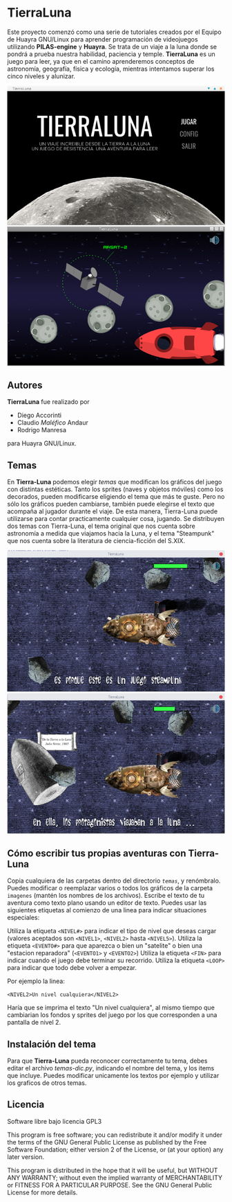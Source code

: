 # TierraLuna

Este proyecto comenzó como una serie de tutoriales creados por el Equipo de Huayra GNU/Linux para aprender programación de videojuegos utilizando **PILAS-engine** y **Huayra**. 
Se trata de un viaje a la luna donde se pondrá a prueba nuestra habilidad, paciencia y temple. **TierraLuna** es un juego para leer, ya que en el camino aprenderemos conceptos de astronomía, geografía, física y ecología, mientras intentamos superar los cinco niveles y alunizar.

![](imagenes/preview.png)
![](imagenes/preview3.png)

## Autores

**TierraLuna** fue realizado por

* Diego Accorinti
* Claudio *Maléfico* Andaur
* Rodrigo Manresa

para Huayra GNU/Linux. 

## Temas

En **Tierra-Luna** podemos elegir *temas* que modifican los gráficos del juego con distintas estéticas. Tanto los sprites (naves y objetos móviles) como los decorados, pueden modificarse eligiendo el tema que más te guste. 
Pero no sólo los gráficos pueden cambiarse, también puede elegirse el texto que acompaña al jugador durante el viaje. De esta manera, Tierra-Luna puede utilizarse para contar practicamente cualquier cosa, jugando. 
Se distribuyen dos temas con Tierra-Luna, el tema original que nos cuenta sobre astronomía a medida que viajamos hacia la Luna, y el tema "Steampunk" que nos cuenta sobre la literatura de ciencia-ficción del S.XIX.

![](imagenes/preview4.jpg)
![](imagenes/preview5.jpg)

## Cómo escribir tus propias aventuras con **Tierra-Luna**

Copia cualquiera de las carpetas dentro del directorio *`temas`*, y renómbralo.
Puedes modificar o reemplazar varios o todos los gráficos de la carpeta `imagenes` (mantén los nombres de los archivos).
Escribe el texto de tu aventura como texto plano usando un editor de texto. Puedes usar las siguientes etiquetas al comienzo de una linea para indicar situaciones especiales:

Utiliza la etiqueta `<NIVEL#>` para indicar el tipo de nivel que deseas cargar (valores aceptados son `<NIVEL1>`, `<NIVEL2>` hasta `<NIVEL5>`).
Utiliza la etiqueta `<EVENTO#>` para que aparezca o bien un "satelite" o bien una "estacion reparadora" (`<EVENTO1>` y `<EVENTO2>`)
Utiliza la etiqueta `<FIN>` para indicar cuando el juego debe terminar su recorrido.
Utiliza la etiqueta `<LOOP>` para indicar que todo debe volver a empezar.

Por ejemplo la linea:

```
<NIVEL2>Un nivel cualquiera</NIVEL2>
```

Haría que se imprima el texto "Un nivel cualquiera", al mismo tiempo que cambiarian los fondos y sprites del juego por los que corresponden a una pantalla de nivel 2.

## Instalación del tema

Para que **Tierra-Luna** pueda reconocer correctamente tu tema, debes editar el archivo *temas-dic.py*, indicando el nombre del tema, y los items que incluye. 
Puedes modificar unicamente los textos por ejemplo y utilizar los graficos de otros temas.

## Licencia

Software libre bajo licencia GPL3 

This program is free software; you can redistribute it and/or modify
 it under the terms of the GNU General Public License as published by
the Free Software Foundation; either version 2 of the License, or
(at your option) any later version.

This program is distributed in the hope that it will be useful,
but WITHOUT ANY WARRANTY; without even the implied warranty of
MERCHANTABILITY or FITNESS FOR A PARTICULAR PURPOSE.  See the
GNU General Public License for more details.
